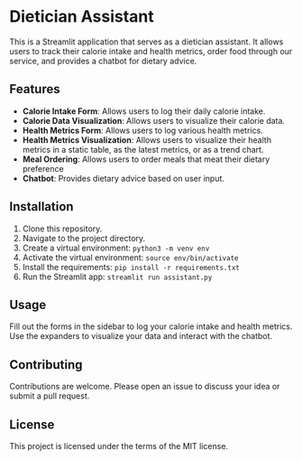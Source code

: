 # Dietician Assistant

This is a Streamlit application that serves as a dietician assistant. It allows users to track their calorie intake and health metrics, order food through our service, and provides a chatbot for dietary advice.

## Features

- **Calorie Intake Form**: Allows users to log their daily calorie intake.
- **Calorie Data Visualization**: Allows users to visualize their calorie data.
- **Health Metrics Form**: Allows users to log various health metrics.
- **Health Metrics Visualization**: Allows users to visualize their health metrics in a static table, as the latest metrics, or as a trend chart.
- **Meal Ordering**: Allows users to order meals that meat their dietary preference
- **Chatbot**: Provides dietary advice based on user input.

## Installation

1. Clone this repository.
2. Navigate to the project directory.
3. Create a virtual environment: `python3 -m venv env`
4. Activate the virtual environment: `source env/bin/activate`
5. Install the requirements: `pip install -r requirements.txt`
6. Run the Streamlit app: `streamlit run assistant.py`

## Usage

Fill out the forms in the sidebar to log your calorie intake and health metrics. Use the expanders to visualize your data and interact with the chatbot.

## Contributing

Contributions are welcome. Please open an issue to discuss your idea or submit a pull request.

## License

This project is licensed under the terms of the MIT license.